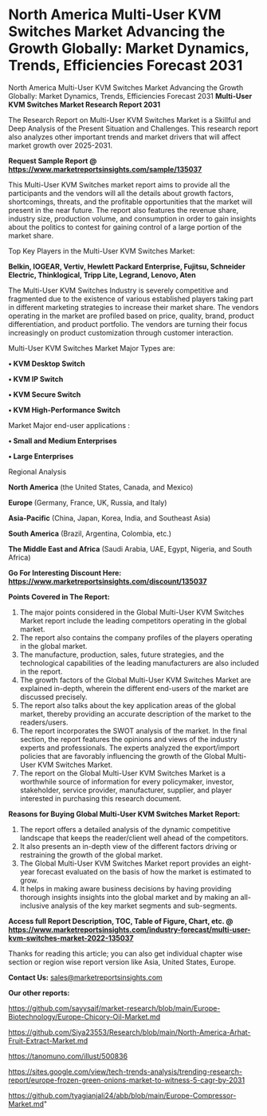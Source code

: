 # North America Multi-User KVM Switches Market Advancing the Growth Globally: Market Dynamics, Trends, Efficiencies Forecast 2031
North America Multi-User KVM Switches Market Advancing the Growth Globally: Market Dynamics, Trends, Efficiencies Forecast 2031
<strong>Multi-User KVM Switches Market Research Report 2031</strong>

The Research Report on Multi-User KVM Switches Market is a Skillful and Deep Analysis of the Present Situation and Challenges. This research report also analyzes other important trends and market drivers that will affect market growth over 2025-2031.

<strong>Request Sample Report @ <a href=https://www.marketreportsinsights.com/sample/135037>https://www.marketreportsinsights.com/sample/135037</a></strong>

This Multi-User KVM Switches market report aims to provide all the participants and the vendors will all the details about growth factors, shortcomings, threats, and the profitable opportunities that the market will present in the near future. The report also features the revenue share, industry size, production volume, and consumption in order to gain insights about the politics to contest for gaining control of a large portion of the market share.

Top Key Players in the Multi-User KVM Switches Market:

<strong>Belkin, IOGEAR, Vertiv, Hewlett Packard Enterprise, Fujitsu, Schneider Electric, Thinklogical, Tripp Lite, Legrand, Lenovo, Aten</strong>

The Multi-User KVM Switches Industry is severely competitive and fragmented due to the existence of various established players taking part in different marketing strategies to increase their market share. The vendors operating in the market are profiled based on price, quality, brand, product differentiation, and product portfolio. The vendors are turning their focus increasingly on product customization through customer interaction.

Multi-User KVM Switches Market Major Types are:

<strong>• KVM Desktop Switch

• KVM IP Switch

• KVM Secure Switch

• KVM High-Performance Switch</strong>

Market Major end-user applications :

<strong>• Small and Medium Enterprises

• Large Enterprises</strong>

Regional Analysis

</u><strong><b>North America</b></strong> (the United States, Canada, and Mexico)

<strong><b>Europe </b></strong>(Germany, France, UK, Russia, and Italy)

<strong><b>Asia-Pacific</b></strong> (China, Japan, Korea, India, and Southeast Asia)

<strong><b>South America</b></strong> (Brazil, Argentina, Colombia, etc.)

<strong><b>The Middle East and Africa</b></strong> (Saudi Arabia, UAE, Egypt, Nigeria, and South Africa)

<strong>Go For Interesting Discount Here: <a href=https://www.marketreportsinsights.com/discount/135037>https://www.marketreportsinsights.com/discount/135037</a></strong>

<strong>Points Covered in The Report:</strong>
<ol>
  <li>The major points considered in the Global Multi-User KVM Switches Market report include the leading competitors operating in the global market.</li>
  <li>The report also contains the company profiles of the players operating in the global market.</li>
  <li>The manufacture, production, sales, future strategies, and the technological capabilities of the leading manufacturers are also included in the report.</li>
  <li>The growth factors of the Global Multi-User KVM Switches Market are explained in-depth, wherein the different end-users of the market are discussed precisely.</li>
  <li>The report also talks about the key application areas of the global market, thereby providing an accurate description of the market to the readers/users.</li>
  <li>The report incorporates the SWOT analysis of the market. In the final section, the report features the opinions and views of the industry experts and professionals. The experts analyzed the export/import policies that are favorably influencing the growth of the Global Multi-User KVM Switches Market.</li>
  <li>The report on the Global Multi-User KVM Switches Market is a worthwhile source of information for every policymaker, investor, stakeholder, service provider, manufacturer, supplier, and player interested in purchasing this research document.</li>
</ol>
<strong>Reasons for Buying Global Multi-User KVM Switches Market Report:</strong>

<ol>
  <li>The report offers a detailed analysis of the dynamic competitive landscape that keeps the reader/client well ahead of the competitors.</li>
  <li>It also presents an in-depth view of the different factors driving or restraining the growth of the global market.</li>
  <li>The Global Multi-User KVM Switches Market report provides an eight-year forecast evaluated on the basis of how the market is estimated to grow.</li>
  <li>It helps in making aware business decisions by having providing thorough insights insights into the global market and by making an all-inclusive analysis of the key market segments and sub-segments.</li>
</ol>
<strong>Access full Report Description, TOC, Table of Figure, Chart, etc. @ <a href=https://www.marketreportsinsights.com/industry-forecast/multi-user-kvm-switches-market-2022-135037>https://www.marketreportsinsights.com/industry-forecast/multi-user-kvm-switches-market-2022-135037</a></strong>


Thanks for reading this article; you can also get individual chapter wise section or region wise report version like Asia, United States, Europe.

<strong>Contact Us:</strong>
sales@marketreportsinsights.com

<strong>Our other reports:</strong>

<a href=https://github.com/sayysaif/market-research/blob/main/Europe-Biotechnology/Europe-Chicory-Oil-Market.md>https://github.com/sayysaif/market-research/blob/main/Europe-Biotechnology/Europe-Chicory-Oil-Market.md</a>

<a href=https://github.com/Siya23553/Research/blob/main/North-America-Arhat-Fruit-Extract-Market.md>https://github.com/Siya23553/Research/blob/main/North-America-Arhat-Fruit-Extract-Market.md</a>

<a href=https://tanomuno.com/illust/500836>https://tanomuno.com/illust/500836</a>

<a href=https://sites.google.com/view/tech-trends-analysis/trending-research-report/europe-frozen-green-onions-market-to-witness-5-cagr-by-2031>https://sites.google.com/view/tech-trends-analysis/trending-research-report/europe-frozen-green-onions-market-to-witness-5-cagr-by-2031</a>

<a href=https://github.com/tyagianjali24/abb/blob/main/Europe-Compressor-Market.md>https://github.com/tyagianjali24/abb/blob/main/Europe-Compressor-Market.md</a>"
